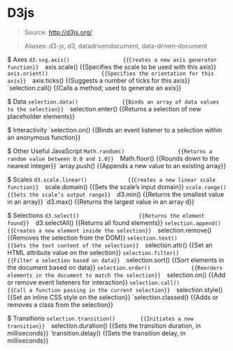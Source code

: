 # D3js

> Source: http://d3js.org/

> Aliases: d3-js, d3, datadrivendocument, data-driven-document

$ Axes
    `d3.svg.axis()                 {{Creates a new axis generator function}} 
    `axis.scale()                  {{Specifies the scale to be used with this axis}} 
    `axis.orient()                 {{Specifies the orientation for this axis}} 
    `axis.ticks()                  {{Suggests a number of ticks for this axis}} 
    `selection.call()              {{Calls a method; used to generate an axis}} 

$ Data
    `selection.data()              {{Binds an array of data values to the selection}} 
    `selection.enter()             {{Returns a selection of new placeholder elements}} 

$ Interactivity
    `selection.on()                {{Binds an event listener to a selection within an anonymous function}} 

$ Other Useful JavaScript
    `Math.random()                 {{Returns a random value between 0.0 and 1.0}} 
    `Math.floor()                  {{Rounds down to the nearest integer}} 
    `array.push()                  {{Appends a new value to an existing array}} 

$ Scales
    `d3.scale.linear()             {{Creates a new linear scale function}} 
    `scale.domain()                {{Sets the scale’s input domain}} 
    `scale.range()                 {{Sets the scale’s output range}} 
    `d3.min()                      {{Returns the smallest value in an array}} 
    `d3.max()                      {{Returns the largest value in an array d}} 

$ Selections
    `d3.select()                   {{Returns the element found}} 
    `d3.selectAll()                {{Returns all found elements}} 
    `selection.append()            {{Creates a new element inside the selection}} 
    `selection.remove()            {{Removes the selection from the DOM}} 
    `selection.text()              {{Sets the text content of the selection}} 
    `selection.attr()              {{Set an HTML attribute value on the selection}} 
    `selection.filter()            {{Filter a selection based on data}} 
    `selection.sort()              {{Sort elements in the document based on data}} 
    `selection.order()             {{Reorders elements in the document to match the selection}} 
    `selection.on()                {{Add or remove event listeners for interaction}} 
    `selection.call()              {{Call a function passing in the current selection}} 
    `selection.style()             {{Set an inline CSS style on the selection}} 
    `selection.classed()           {{Adds or removes a class from the selection}} 

$ Transitions
    `selection.transition()        {{Initiates a new transition}} 
    `selection.duration()          {{Sets the transition duration, in milliseconds}} 
    `transition.delay()            {{Sets the transition delay, in milliseconds}} 

